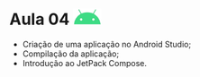 # Aula 04 <img src="https://github.com/stxrkwas/Happy_Birthday/blob/ba660c82157e0990a066e1e713a209e669fc2831/icon%20for%20readme/android-svgrepo-com__1_-removebg-preview.png" width="50" height="auto"></img>

- Criação de uma aplicação no Android Studio;
- Compilação da aplicação;
- Introdução ao JetPack Compose.
